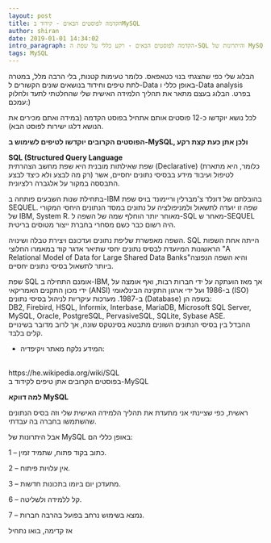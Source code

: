 ```yaml
---
layout: post
title: הקדמה לפוסטים הבאים - קידוד בMySQL
author: shiran
date: 2019-01-01 14:34:02
intro_paragraph: הקדמה לפוסטים הבאים - רקע כללי על שפת ה-SQL והיתרונות של MySQL כ-Database
tags: MySQL
---
```


הבלוג שלי כפי שהצגתי בנוי כטאפאס. כלומר טעימות קטנות, בלי הרבה מלל, במטרה לתת טיפים וחידוד בנושאים שונים הקשורים ל-Data באופן כללי ו-Data analysis בפרט. 
הבלוג בעצם מתאר את תהליך הלמידה האישית שלי שהחלטתי לתעד ולחלוק עמכם:)

לכל נושא יוקדשו כ-12 פוסטים אותם אתחיל בפוסט הקדמה (במידה ואתם מכירים את הנושא דלגו ישירות לפוסט הבא).

**הפוסטים הקרובים יוקדשו לטיפים לשימוש ב-MySQL, ולכן אתן כעת קצת רקע**


**SQL (Structured Query Language** 
<br>
שפת שאילתות מובנית
היא שפת מחשב הצהרתית (Declarative) (כלומר, היא מתארת רק מה לבצע ולא כיצד לבצע) לטיפול ועיבוד מידע בבסיסי נתונים יחסיים, אשר התבססה במקור על אלגברה רלציונית. 

בתחילת שנות השבעים פותחה ב-IBM בהובלתם של דונלד צ'מברלין וריימונד בויס שפת SEQUEL. שפה זו יועדה לתשאול ולמניפולציה על נתונים במסד הנתונים היחסי המקורי של IBM, ‏System R. מאוחר יותר הוחלף שמה של השפה ל-SQL מאחר ש-SEQUEL היה רשום כבר כשם מסחרי בחברת ייצור מטוסים בריטית.

השפה מאפשרת שליפת נתונים ועדכונם ויצירת טבלה ושינויה. SQL הייתה אחת השפות הראשונות המיועדת לבסיס נתונים יחסי שתיאר אדגר קוד במאמרו החלוצי "A Relational Model of Data for Large Shared Data Banks"‏ והיא השפה הנפוצה ביותר לתשאול בסיסי נתונים יחסיים.

שפת SQL אומנם התחילה ב-IBM, אך מאז הועתקה על ידי חברות רבות, ואף אומצה על ידי מכון התקנים האמריקאי (ANSI) ב-1986 ועל ידי ארגון התקינה הבינלאומי (ISO) ב-1987. 
מערכות עיקריות לניהול בסיסי נתונים (Database) בשפה הן:
<br>
DB2, Firebird, HSQL, Informix, Interbase, MariaDB, Microsoft SQL Server, MySQL, Oracle, PostgreSQL, PervasiveSQL, SQLite, Sybase ASE. 
<br>
ההבדל בין בסיסי הנתונים השונים מתבטא בסינטקס שונה, אך לרוב מדובר בשינויים קלים בלבד.

* המידע נלקח מאתר ויקיפדיה:
<br>
 https://he.wikipedia.org/wiki/SQL 

<br>
בפוסטים הקרובים אתן טיפים לקידוד ב-MySQL 

**למה דווקא MySQL**

ראשית, כפי שציינתי אני מתעדת את תהליך הלמידה האישית שלי וזה בסיס הנתונים שהשתמשו בחברה בה עבדתי.

אבל היתרונות של MySQL באופן כללי הם:

1 – כתוב בקוד פתוח, שתמיד זמין.

2 – אין עלויות פיתוח.

3 – מתעדכן יום ביומו בתכונות חדשות.

6 – קל ללמידה ולשליטה.

7 – נמצא בשימוש נרחב בפועל בהרבה חברות.

אז קדימה, בואו נתחיל



